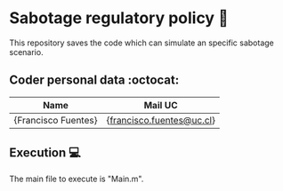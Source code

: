 # Sabotage regulatory policy :school_satchel:
This repository saves the code which can simulate an specific sabotage scenario.

## Coder personal data :octocat:

| Name | Mail UC |
| :-: | :-: |
| {Francisco Fuentes} | {francisco.fuentes@uc.cl} |

## Execution :computer:
The main file to execute is "Main.m".

